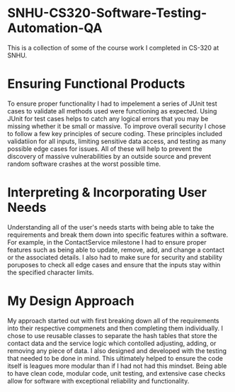 # SNHU-CS320-Software-Testing-Automation-QA

This is a collection of some of the course work I completed in CS-320 at SNHU.

# Ensuring Functional Products

To ensure proper functionality I had to impelement a series of JUnit test cases to validate all methods used were functioning as expected. Using JUnit for test cases helps to catch any logical errors that you may be missing whether it be small or massive. To improve overall security I chose to follow a few key principles of secure coding. These principles included validatiion for all inputs, limiting sensitive data access, and testing as many possible edge cases for issues. All of these will help to prevent the discovery of massive vulnerabilities by an outside source and prevent random software crashes at the worst possible time.

# Interpreting & Incorporating User Needs

Understanding all of the user's needs starts with being able to take the requirements and break them down into specific features within a software. For example, in the ContactService milestone I had to ensure proper features such as being able to update, remove, add, and change a contact or the associated details. I also had to make sure for security and stability poruposes to check all edge cases and ensure that the inputs stay within the specified character limits.

# My Design Approach

My approach started out with first breaking down all of the requirements into their respective compmenets and then completing them individually. I chose to use reusable classes to separate the hash tables that store the contact data and the service logic which contolled adjusting, adding, or removing any piece of data. I also designed and developed with the testing that needed to be done in mind. This ultimately helped to ensure the code itself is leagues more modular than if I had not had this mindset. Being able to have clean code, modular code, unit testing, and extensive case checks allow for software with exceptional reliability and functionality.
